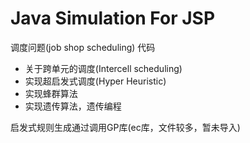 Java Simulation For JSP
==

调度问题(job shop scheduling) 代码
   * 关于跨单元的调度(Intercell scheduling)
   * 实现超启发式调度(Hyper Heuristic)
   * 实现蜂群算法
   * 实现遗传算法，遗传编程
   
   
启发式规则生成通过调用GP库(ec库，文件较多，暂未导入)
